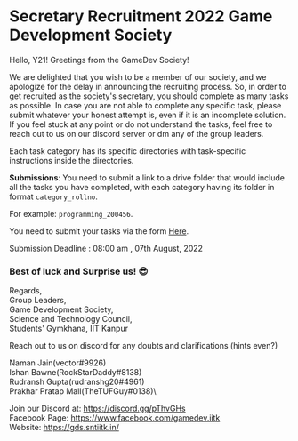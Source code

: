 # Secretary Recruitment 2022 Game Development Society

Hello, Y21! Greetings from the GameDev Society!

We are delighted that you wish to be a member of our society, and we apologize for the delay in announcing the recruiting process. So, in order to get recruited as the society's secretary, you should complete as many tasks as possible. In case you are not able to complete any specific task, please submit whatever your honest attempt is, even if it is an incomplete solution. If you feel stuck at any point or do not understand the tasks, feel free to reach out to us on our discord server or dm any of the group leaders.

Each task category has its specific directories with task-specific instructions inside the directories.

**Submissions**: You need to submit a link to a drive folder that would include all the tasks you have completed, with each category having its folder in format `category_rollno`.

For example: `programming_200456`.

You need to submit your tasks via the form [Here](https://forms.gle/YZ4FeDCyuFCW63RN9).

Submission Deadline : 08:00 am , 07th August, 2022

### Best of luck and Surprise us! 😎

Regards,\
Group Leaders,\
Game Development Society,\
Science and Technology Council,\
Students' Gymkhana, IIT Kanpur

Reach out to us on discord for any doubts and clarifications (hints even?)

Naman Jain(vector#9926)\
Ishan Bawne(RockStarDaddy#8138)\
Rudransh Gupta(rudranshg20#4961)\
Prakhar Pratap Mall(TheTUFGuy#0138)\

Join our Discord at: https://discord.gg/pThvGHs \
Facebook Page: https://www.facebook.com/gamedev.iitk \
Website: https://gds.sntiitk.in/
